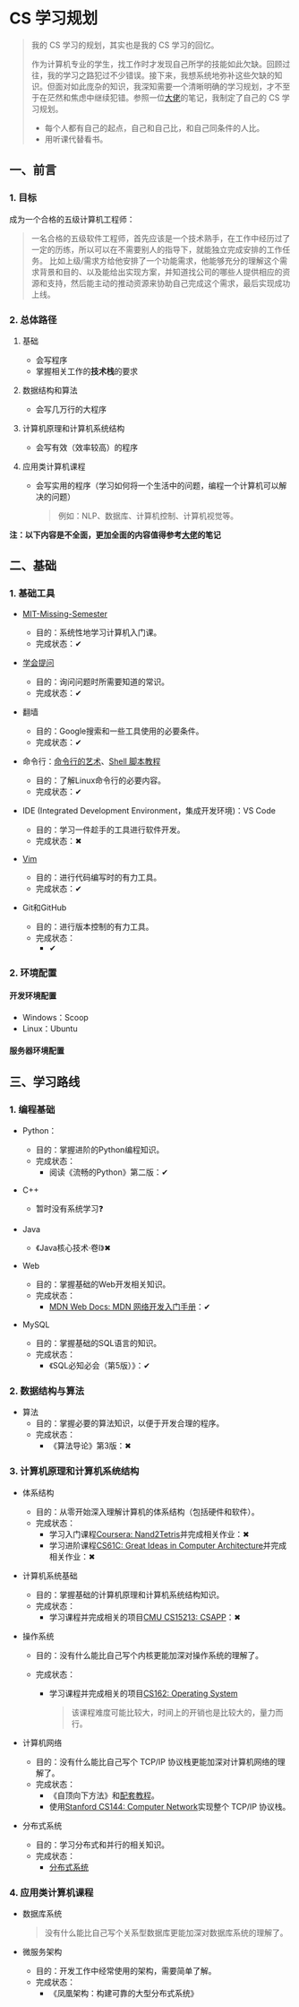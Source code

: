 # CS 学习规划

> 我的 CS 学习的规划，其实也是我的 CS 学习的回忆。
>
> 作为计算机专业的学生，找工作时才发现自己所学的技能如此欠缺。回顾过往，我的学习之路犯过不少错误。接下来，我想系统地弥补这些欠缺的知识。但面对如此庞杂的知识，我深知需要一个清晰明确的学习规划，才不至于在茫然和焦虑中继续犯错。参照一位[大佬](https://csdiy.wiki/CS%E5%AD%A6%E4%B9%A0%E8%A7%84%E5%88%92/)的笔记，我制定了自己的 CS 学习规划。
>
> - 每个人都有自己的起点，自己和自己比，和自己同条件的人比。
> - 用听课代替看书。

## 一、前言

### 1. 目标

成为一个合格的五级计算机工程师：

> 一名合格的五级软件工程师，首先应该是一个技术熟手，在工作中经历过了一定的历练，所以可以在不需要别人的指导下，就能独立完成安排的工作任务。
> 比如上级/需求方给他安排了一个功能需求，他能够充分的理解这个需求背景和目的、以及能给出实现方案，并知道找公司的哪些人提供相应的资源和支持，然后能主动的推动资源来协助自己完成这个需求，最后实现成功上线。

### 2. 总体路径

1. 基础
   - 会写程序
   - 掌握相关工作的**技术栈**的要求
   
2. 数据结构和算法
   - 会写几万行的大程序
   
3. 计算机原理和计算机系统结构
   - 会写有效（效率较高）的程序
   
4. 应用类计算机课程
   - 会写实用的程序（学习如何将一个生活中的问题，编程一个计算机可以解决的问题）
   
     > 例如：NLP、数据库、计算机控制、计算机视觉等。

**注：以下内容是不全面，更加全面的内容值得参考[大佬](https://csdiy.wiki/CS%E5%AD%A6%E4%B9%A0%E8%A7%84%E5%88%92/)的笔记**

## 二、基础

### 1. 基础工具

- [MIT-Missing-Semester](https://csdiy.wiki/%E7%BC%96%E7%A8%8B%E5%85%A5%E9%97%A8/MIT-Missing-Semester/) 
  - 目的：系统性地学习计算机入门课。
  - 完成状态：&#x2714;
- [学会提问](https://github.com/ryanhanwu/How-To-Ask-Questions-The-Smart-Way/blob/main/README-zh_CN.md)

  - 目的：询问问题时所需要知道的常识。
  - 完成状态：&#x2714;
- 翻墙

  - 目的：Google搜索和一些工具使用的必要条件。
  - 完成状态：&#x2714;
- 命令行：[命令行的艺术](https://github.com/jlevy/the-art-of-command-line/blob/master/README-zh.md)、[Shell 脚本教程](https://www.shellscript.sh/)
  - 目的：了解Linux命令行的必要内容。
  - 完成状态：&#x2714;
- IDE (Integrated Development Environment，集成开发环境)：VS Code
  - 目的：学习一件趁手的工具进行软件开发。
  - 完成状态：&#x2716;
- [Vim](https://csdiy.wiki/%E5%BF%85%E5%AD%A6%E5%B7%A5%E5%85%B7/Vim/)
  - 目的：进行代码编写时的有力工具。
  - 完成状态：&#x2714;
- Git和GitHub
  - 目的：进行版本控制的有力工具。
  - 完成状态：
    - &#x2714;

### 2. 环境配置

#### 开发环境配置

- Windows：Scoop
- Linux：Ubuntu

#### 服务器环境配置

## 三、学习路线

### 1. 编程基础

- Python：
  - 目的：掌握进阶的Python编程知识。
  - 完成状态：
    - 阅读《流畅的Python》第二版：&#x2714;

- C++
  - 暂时没有系统学习&#x2753;

- Java
  - 《Java核心技术·卷I》&#x2716;

- Web
  - 目的：掌握基础的Web开发相关知识。
  - 完成状态：
    - [MDN Web Docs: MDN 网络开发入门手册](https://developer.mozilla.org/zh-CN/docs/Learn)：&#x2714;

- MySQL
  - 目的：掌握基础的SQL语言的知识。
  - 完成状态：
    - 《SQL必知必会（第5版）》：&#x2714;

### 2. 数据结构与算法

- 算法
  - 目的：掌握必要的算法知识，以便于开发合理的程序。
  - 完成状态：
    - 《算法导论》第3版：&#x2716;

### 3. 计算机原理和计算机系统结构

- 体系结构
  - 目的：从零开始深入理解计算机的体系结构（包括硬件和软件）。
  - 完成状态：
    - 学习入门课程[Coursera: Nand2Tetris](https://csdiy.wiki/%E4%BD%93%E7%B3%BB%E7%BB%93%E6%9E%84/N2T/)并完成相关作业：&#x2716;
    - 学习进阶课程[CS61C: Great Ideas in Computer Architecture](https://csdiy.wiki/%E4%BD%93%E7%B3%BB%E7%BB%93%E6%9E%84/CS61C/)并完成相关作业：&#x2716;

- 计算机系统基础
  - 目的：掌握基础的计算机原理和计算机系统结构知识。
  - 完成状态：
    - 学习课程并完成相关的项目[CMU CS15213: CSAPP](https://csdiy.wiki/%E8%AE%A1%E7%AE%97%E6%9C%BA%E7%B3%BB%E7%BB%9F%E5%9F%BA%E7%A1%80/CSAPP/)：&#x2716;
  
- 操作系统
  - 目的：没有什么能比自己写个内核更能加深对操作系统的理解了。
  
  - 完成状态：
    - 学习课程并完成相关的项目[CS162: Operating System](https://csdiy.wiki/%E6%93%8D%E4%BD%9C%E7%B3%BB%E7%BB%9F/CS162/)
    
      > 该课程难度可能比较大，时间上的开销也是比较大的，量力而行。
  
- 计算机网络
  - 目的：没有什么能比自己写个 TCP/IP 协议栈更能加深对计算机网络的理解了。
  - 完成状态：
    - 《自顶向下方法》和[配套教程](https://csdiy.wiki/%E8%AE%A1%E7%AE%97%E6%9C%BA%E7%BD%91%E7%BB%9C/topdown/)。
    - 使用[Stanford CS144: Computer Network](计算机网络/CS144.md)实现整个 TCP/IP 协议栈。
  
- 分布式系统

  - 目的：学习分布式和并行的相关知识。
  - 完成状态：
    - [分布式系统](https://csdiy.wiki/%E5%B9%B6%E8%A1%8C%E4%B8%8E%E5%88%86%E5%B8%83%E5%BC%8F%E7%B3%BB%E7%BB%9F/MIT6.824/)

### 4. 应用类计算机课程

- 数据库系统

  > 没有什么能比自己写个关系型数据库更能加深对数据库系统的理解了。

- 微服务架构

  - 目的：开发工作中经常使用的架构，需要简单了解。
  - 完成状态：
    - 《凤凰架构：构建可靠的大型分布式系统》
